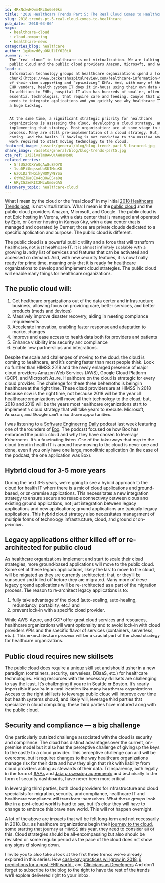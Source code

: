 ```yaml
---
id: 4RxNckwHOwm4KcSo6eS0km
title: '2018 Healthcare Trends Part 5: The Real Cloud Comes to Healthcare'
slug: 2018-trends-pt-5-real-cloud-comes-to-healthcare
pub_date: '2018-03-06'
tags:
  - healthcare-cloud
  - cloud-computing
  - healthcare-news
categories_blog: healthcare
author: 1gpUmvd6yuOKUIUIY620i0
summary: >-
  The “real cloud” in healthcare is not virtualization. We are talking about the
  public cloud and the public cloud providers Amazon, Microsoft, and Google. 
lead: >-
  Information technology groups at healthcare organizations spend a [colossal
  chunk](https://www.beckershospitalreview.com/healthcare-information-technology/electronic-health-records-the-good-the-bad-and-the-ugly.html)
  of their time supporting and “optimizing” EHRs. And, with many of the largest
  EHR vendors, health system IT does it in-house using their own data centers.
  In addition to EHRs, hospital IT also has hundreds of smaller, often less
  essential technologies, that require care and feeding. Couple that with the
  needs to integrate applications and you quickly see why healthcare IT has such
  a huge backlog.


  At the same time, a significant strategic priority for healthcare
  organizations is assessing the cloud, developing a cloud strategy, and
  implementing that strategy. Most organizations are at some stage in this
  process. Many are still pre-implementation of a cloud strategy. But, it’s
  coming. And the health IT backlog is not conducive to the massive amount of
  work required to start moving technology to the cloud.
featured_image: /assets/general/blog/blog-trends-part-5-featured.jpg
share_image: /assets/general/blog/blog-trends-part5.jpg
cta_ref: 2JiJivalm8AwUCAW8aMo8U
related_entries:
  - 5rlU5ZCOXYo0gAw8u8YOYO
  - 1su0Pi5kqssmUoSUIMmuKU
  - 6aQ1DZrhHGikyWQMyWEYSa
  - 6tWeZJKa0Eo4qQOwESca0q
  - 6RyCGZ5eKIC2McwUm6cGAS
discovery_topic: healthcare-cloud
---
```


What I mean by the cloud or the “real cloud” in my initial [2018 Healthcare Trends post](https://datica.com/blog/6-healthcare-trends-to-watch-in-2018/), is not virtualization. What I mean is the [public cloud](https://nvlpubs.nist.gov/nistpubs/Legacy/SP/nistspecialpublication800-145.pdf) and the public cloud providers Amazon, Microsoft, and Google. The public cloud is not Epic hosting in Verona, with a data center that is managed and operated by Epic, or Cerner hosting in Kansas City, with a data center that is managed and operated by Cerner; those are private clouds dedicated to a specific application and purpose. The public cloud is different.

The public cloud is a powerful public utility and a force that will transform healthcare, not just healthcare IT. It is almost infinitely scalable with a growing laundry list of services and features that can be activated and accessed on demand. And, with new security features, it is now finally ready for prime time, meaning only that it is ready for healthcare organizations to develop and implement cloud strategies. The public cloud will enable many things for healthcare organizations.

## The public cloud will:

1. Get healthcare organizations out of the data center and infrastructure business, allowing focus on providing care, better services, and better products (meds and devices)
2. Massively improve disaster recovery, aiding in meeting compliance requirements
3. Accelerate innovation, enabling faster response and adaptation to market changes
4. Improve and ease access to health data both for providers and patients
5. Enhance visibility into security and compliance
6. Enable new partnerships and integrations.

Despite the scale and challenges of moving to the cloud, the cloud is coming to healthcare, and it’s coming faster than most people think. Look no further than HIMSS 2018 and the newly enlarged presence of major cloud providers Amazon Web Services (AWS), Google Cloud Platform (GCP), and Microsoft Azure. Healthcare on the cloud is strategic for every cloud provider. The challenge for these three behemoths is being in healthcare at the right time. These cloud providers are at HIMSS in 2018 because now is the right time, not because 2018 will be the year all healthcare organizations will move all their technology to the cloud; but, 2018 and 2019 will be the years most healthcare organizations start to implement a cloud strategy that will take years to execute. Microsoft, Amazon, and Google can’t miss those opportunities.

I was listening to a [Software Engineering Daily](https://softwareengineeringdaily.com/2018/02/13/box-kubernetes-migration-with-sam-ghods/) podcast last week featuring one of the founders of [Box](https://www.box.com/home). The podcast focused on how Box has embraced the public cloud and why they have chosen to leverage Kubernetes. It’s a fascinating listen. One of the takeaways that map to the cloud trend in health IT is around how moving to the cloud is never one and done, even if you only have one large, monolithic application (in the case of the podcast, the one application was Box).

## Hybrid cloud for 3-5 more years

During the next 3-5 years, we’re going to see a hybrid approach to the cloud for health IT where there is a mix of cloud applications and ground-based, or on-premise applications. This necessitates a new integration strategy to ensure secure and reliable connectivity between cloud and existing ground applications, not just integration between legacy applications and new applications; ground applications are typically legacy applications. This hybrid cloud strategy also necessitates management of multiple forms of technology infrastructure, cloud, and ground or on-premise.

## Legacy applications either killed off or re-architected for public cloud

As healthcare organizations implement and start to scale their cloud strategies, more ground-based applications will move to the public cloud. Some set of these legacy applications, likely the last to move to the cloud, will be migrated as they are currently architected; that, or they’ll be sunsetted and killed off before they are migrated. Many more of these legacy ground applications will be re-architected as a part of the migration process. The reason to re-architect legacy applications is to:

1) fully take advantage of the cloud (auto-scaling, auto-healing, redundancy, portability, etc.) and
2) prevent lock-in with a specific cloud provider. 

While AWS, Azure, and GCP offer great cloud services and resources, healthcare organizations will want optionality and to avoid lock-in with cloud providers APIs and the specific flavor of services (containers, serverless, etc.). This re-architecture process will be a crucial part of the cloud strategy for healthcare organizations.

## Public cloud requires new skillsets

The public cloud does require a unique skill set and should usher in a new paradigm (containers, security, serverless, DBaaS, etc.) for healthcare technologies. Hiring resources with the necessary skillsets are challenging to say the least. It’s challenging if you’re in Seattle or Boston. It’s nearly impossible if you’re in a rural location like many healthcare organizations. Access to the right skillsets to leverage public cloud will improve over time but health systems should, and likely will, leverage third parties that specialize in cloud computing; these third parties have matured along with the public cloud.

## Security and compliance — a big challenge

One particularly outsized challenge associated with the cloud is security and compliance. The cloud has distinct advantages over the current, on-premise model but it also has the perceptive challenge of giving up the keys to the castle to a cloud provider. This perceptive challenge can and will be overcome, but it requires changes to the way healthcare organizations manage risk for their data and how they align that risk with liability from cloud providers acting as stewards of their data. Transparency, both legally in the form of [BAAs](https://datica.com/blog/the-importance-of-business-associate-agreements-baas/) and [data processing agreements](https://datica.com/discover/gdpr/) and technically in the form of security dashboards, have never been more critical.


In leveraging third parties, both cloud providers for infrastructure and cloud specialists for migration, security, and compliance, healthcare IT and healthcare compliance will transform themselves. What those groups look like in a post-cloud world is hard to say, but it’s clear they will have to change to embrace this brave new world. This will not happen overnight.

A lot of the above are impacts that will be felt long-term and not necessarily in 2018. But, as healthcare organizations begin their [journey to the cloud](https://datica.com/blog/accelerating-migration-to-the-healthcare-cloud/), some starting that journey at HIMSS this year, they need to consider all of this. Cloud strategies should be all-encompassing but also should be revisited on some regular period as the pace of the cloud does not show any signs of slowing down.

I Invite you to also take a look at the first three trends we’ve already explored in this series: How [cash-pay practices will grow in 2018](https://datica.com/blog/2018-trends-cash-pay-practices-will-grow/), [6 predictions for a post-EHR world.](https://datica.com/blog/2018-trends-6-predictions-post-ehr-world/), and [Clinicians as Developers](https://datica.com/blog/2018-healthcare-trends-part-4-clinicians-as-developers/) And don’t forget to subscribe to the blog to the right to have the rest of the trends we’ll explore delivered right to your inbox. 



  